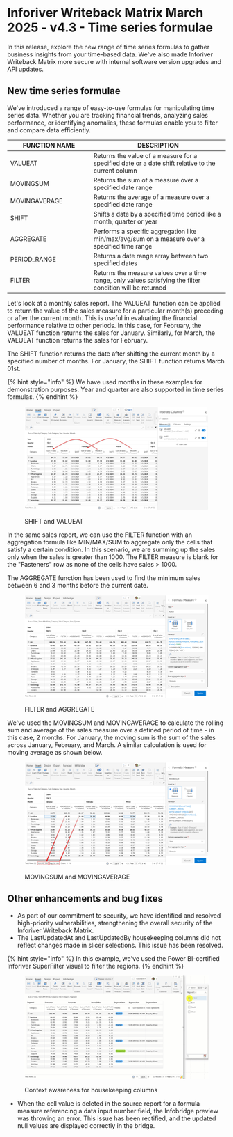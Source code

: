 # Inforiver Writeback Matrix March 2025 - v4.3 - Time series formulae

In this release, explore the new range of time series formulas to gather business insights from your time-based data. We've also made Inforiver Writeback Matrix more secure with internal software version upgrades and API updates.

## New time series formulae

We've introduced a range of easy-to-use formulas for manipulating time series data. Whether you are tracking financial trends, analyzing sales performance, or identifying anomalies, these formulas enable you to filter and compare data efficiently.

<table><thead><tr><th width="178">FUNCTION NAME</th><th>DESCRIPTION</th></tr></thead><tbody><tr><td>VALUEAT</td><td>Returns the value of a measure for a specified date or a date shift relative to the current column</td></tr><tr><td>MOVINGSUM</td><td>Returns the sum of a measure over a specified date range</td></tr><tr><td>MOVINGAVERAGE</td><td>Returns the average of a measure over a specified date range</td></tr><tr><td>SHIFT</td><td>Shifts a date by a specified time period like a month, quarter or year</td></tr><tr><td>AGGREGATE</td><td>Performs a specific aggregation like min/max/avg/sum on a measure over a specified time range</td></tr><tr><td>PERIOD_RANGE</td><td>Returns a date range array between two specified dates</td></tr><tr><td>FILTER</td><td>Returns the measure values over a time range, only values satisfying the filter condition will be returned</td></tr></tbody></table>



Let's look at a monthly sales report. The VALUEAT function can be applied to return the value of the sales measure for a particular month(s) preceding or after the current month. This is useful in evaluating the financial performance relative to other periods. In this case, for February, the VALUEAT function returns the sales for January. Similarly, for March, the VALUEAT function returns the sales for February.

The SHIFT function returns the date after shifting the current month by a specified number of months. For January, the SHIFT function returns March 01st.&#x20;

{% hint style="info" %}
We have used months in these examples for demonstration purposes. Year and quarter are also supported in time series formulas.
{% endhint %}

<figure><img src="../.gitbook/assets/image (1) (1) (1) (1) (1) (1) (1) (1) (1) (1).png" alt=""><figcaption><p>SHIFT and VALUEAT</p></figcaption></figure>

In the same sales report, we can use the FILTER function with an aggregation formula like MIN/MAX/SUM to aggregate only the cells that satisfy a certain condition. In this scenario, we are summing up the sales only when the sales is greater than 1000. The FILTER measure is blank for the "Fasteners" row as none of the cells have sales > 1000.

The AGGREGATE function has been used to find the minimum sales between 6 and 3 months before the current date.&#x20;

<figure><img src="../.gitbook/assets/image (1365).png" alt=""><figcaption><p>FILTER and AGGREGATE</p></figcaption></figure>

We've used the MOVINGSUM and MOVINGAVERAGE to calculate the rolling sum and average of the sales measure over a defined period of time - in this case, 2 months. For January, the moving sum is the sum of the sales across January, February, and March. A similar calculation is used for moving average as shown below.

<figure><img src="../.gitbook/assets/image (2) (1) (1) (1) (1) (1).png" alt=""><figcaption><p>MOVINGSUM and MOVINGAVERAGE</p></figcaption></figure>

## Other enhancements and bug fixes

* As part of our commitment to security, we have identified and resolved high-priority vulnerabilities, strengthening the overall security of the Inforiver Writeback Matrix.
* The LastUpdatedAt and LastUpdatedBy housekeeping columns did not reflect changes made in slicer selections. This issue has been resolved.

{% hint style="info" %}
In this example, we've used the Power BI-certified Inforiver SuperFilter visual to filter the regions.
{% endhint %}

<figure><img src="../.gitbook/assets/Untitled Project.gif" alt=""><figcaption><p>Context awareness for housekeeping columns</p></figcaption></figure>

* When the cell value is deleted in the source report for a formula measure referencing a data input number field, the Infobridge preview was throwing an error.  This issue has been rectified, and the updated null values are displayed correctly in the bridge.

